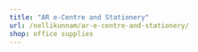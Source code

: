 ```yaml
---
title: "AR e-Centre and Stationery"
url: /nellikunnam/ar-e-centre-and-stationery/
shop: office supplies
---
```

